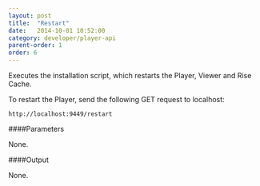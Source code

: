 ```yaml
---
layout: post
title:  "Restart"
date:   2014-10-01 10:52:00
category: developer/player-api
parent-order: 1
order: 6
---
```


Executes the installation script, which restarts the Player, Viewer and Rise Cache.

To restart the Player, send the following GET request to localhost:

`http://localhost:9449/restart`

####Parameters

None.


####Output

None.